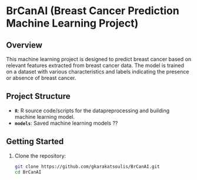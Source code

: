 # BrCanAI (Breast Cancer Prediction Machine Learning Project)

## Overview

This machine learning project is designed to predict breast cancer based on relevant features extracted from breast cancer data. The model is trained on a dataset with various characteristics and labels indicating the presence or absence of breast cancer.

## Project Structure

- **`R`**: R source code/scripts for the datapreprocessing and building machine learning model.
- **`models`**: Saved machine learning models ??

## Getting Started

1. Clone the repository:

   ```bash
   git clone https://github.com/gkarakatsoulis/BrCanAI.git
   cd BrCanAI
